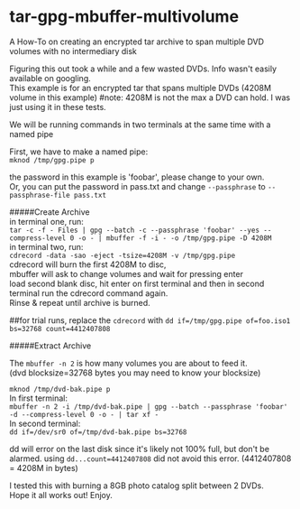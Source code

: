 # tar-gpg-mbuffer-multivolume
A How-To on creating an encrypted tar archive to span multiple DVD volumes with no intermediary disk  
  
Figuring this out took a while and a few wasted DVDs. Info wasn't easily available on googling.  
This example is for an encrypted tar that spans multiple DVDs (4208M volume in this example)   #note: 4208M is not the max a DVD can hold. I was just using it in these tests.

We will be running commands in two terminals at the same time with a named pipe  

First, we have to make a named pipe:  
``` mknod /tmp/gpg.pipe p ```  

the password in this example is 'foobar', please change to your own.  
Or, you can put the password in pass.txt and change ```--passphrase``` to ```--passphrase-file pass.txt```  

#####Create Archive  
in terminal one, run:  
```tar -c -f - Files | gpg --batch -c --passphrase 'foobar' --yes --compress-level 0 -o - | mbuffer -f -i - -o /tmp/gpg.pipe -D 4208M```  
in terminal two, run:  
```cdrecord -data -sao -eject -tsize=4208M -v /tmp/gpg.pipe```   
cdrecord will burn the first 4208M to disc,  
mbuffer will ask to change volumes and wait for pressing enter  
load second blank disc, hit enter on first terminal and then in second terminal run the cdrecord command again.  
Rinse & repeat until archive is burned.

##for trial runs, replace the ```cdrecord``` with ```dd if=/tmp/gpg.pipe of=foo.iso1 bs=32768 count=4412407808```

#####Extract Archive

The ```mbuffer -n 2``` is how many volumes you are about to feed it.  
(dvd blocksize=32768 bytes you may need to know your blocksize)   

```mknod /tmp/dvd-bak.pipe p```  
In first terminal:  
```mbuffer -n 2 -i /tmp/dvd-bak.pipe | gpg --batch --passphrase 'foobar' -d --compress-level 0 -o - | tar xf -```  
In second terminal:  
```dd if=/dev/sr0 of=/tmp/dvd-bak.pipe bs=32768```

dd will error on the last disk since it's likely not 100% full, but don't be alarmed. using ```dd...count=4412407808``` did not avoid this error. (4412407808 = 4208M in bytes)

I tested this with burning a 8GB photo catalog split between 2 DVDs.  
Hope it all works out! Enjoy.


